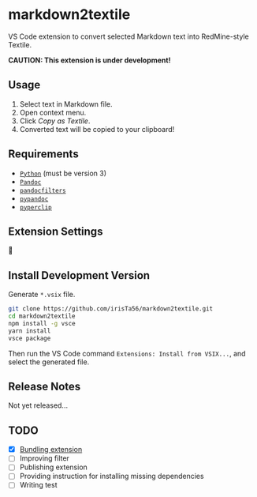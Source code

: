 # markdown2textile

VS Code extension to convert selected Markdown text into RedMine-style Textile.

__CAUTION: This extension is under development!__

## Usage

1. Select text in Markdown file.
2. Open context menu.
3. Click _Copy as Textile_.
4. Converted text will be copied to your clipboard!

## Requirements

* [`Python`](https://www.python.org/) (must be version 3)
* [`Pandoc`](https://github.com/jgm/pandoc)
* [`pandocfilters`](https://github.com/jgm/pandocfilters)
* [`pypandoc`](https://github.com/bebraw/pypandoc)
* [`pyperclip`](https://github.com/asweigart/pyperclip)

## Extension Settings

:thinking:

## Install Development Version

Generate `*.vsix` file.

```bash
git clone https://github.com/irisTa56/markdown2textile.git
cd markdown2textile
npm install -g vsce
yarn install
vsce package
```

Then run the VS Code command `Extensions: Install from VSIX...`, and select the generated file.

## Release Notes

Not yet released...

## TODO

* [x] [Bundling extension](https://code.visualstudio.com/api/working-with-extensions/bundling-extension)
* [ ] Improving filter
* [ ] Publishing extension
* [ ] Providing instruction for installing missing dependencies
* [ ] Writing test